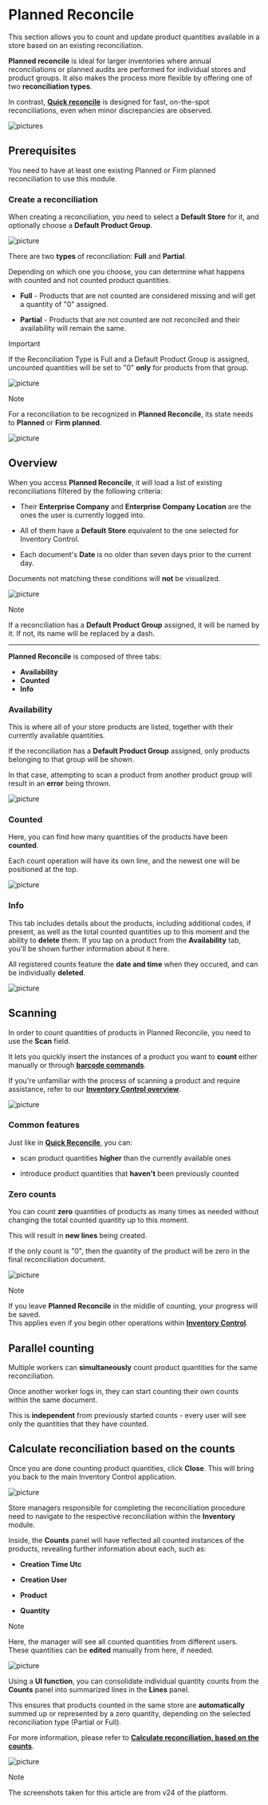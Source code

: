 # Planned Reconcile

This section allows you to count and update product quantities available in a store based on an existing reconciliation.

**Planned reconcile** is ideal for larger inventories where annual reconciliations or planned audits are performed for individual stores and product groups. It also makes the process more flexible by offering one of two **reconciliation types**.

In contrast, **[Quick reconcile](quick-reconcile.md)** is designed for fast, on-the-spot reconciliations, even when minor discrepancies are observed. 

![pictures](pictures/planned_reconc.png)

## Prerequisites

You need to have at least one existing Planned or Firm planned reconciliation to use this module.

### Create a reconciliation

When creating a reconciliation, you need to select a **Default Store** for it, and optionally choose a **Default Product Group**.

![picture](pictures/Planned_Reconciliation_Reconciliations_09_07.png)

There are two **types** of reconciliation: **Full** and **Partial**. 

Depending on which one you choose, you can determine what happens with counted and not counted product quantities. 

* **Full** - Products that are not counted are considered missing and will get a quantity of "0" assigned. 
  
* **Partial** - Products that are not counted are not reconciled and their availability will remain the same.

> [!IMPORTANT]
> If the Reconciliation Type is Full and a Default Product Group is assigned, uncounted quantities will be set to "0" **only** for products from that group.

![picture](pictures/Planned_Reconciliation_Types_09_07.png) 

> [!Note]
> For a reconciliation to be recognized in **Planned Reconcile**, its state needs to **Planned** or **Firm planned**.
 
![picture](pictures/Planned_Reconciliation_Planned_08_07.png) 

## Overview

When you access **Planned Reconcile**, it will load a list of existing reconciliations filtered by the following criteria:
  
* Their **Enterprise Company** and **Enterprise Company Location** are the ones the user is currently logged into.

* All of them have a **Default Store** equivalent to the one selected for Inventory Control.
  
* Each document's **Date** is no older than seven days prior to the current day.

Documents not matching these conditions will **not** be visualized.

![picture](pictures/Planned_Reconciliation_Inventory_control_view_08_07.png) 

> [!Note] 
> If a reconciliation has a **Default Product Group** assigned, it will be named by it. If not, its name will be replaced by a dash.

---

**Planned Reconcile** is composed of three tabs:

* **Availability**
* **Counted**
* **Info**

### Availability

This is where all of your store products are listed, together with their currently available quantities.

If the reconciliation has a **Default Product Group** assigned, only products belonging to that group will be shown.

In that case, attempting to scan a product from another product group will result in an **error** being thrown.

![picture](pictures/Planned_Reconciliation_Availability_08_07.png) 

### Counted

Here, you can find how many quantities of the products have been **counted**.

Each count operation will have its own line, and the newest one will be positioned at the top.

![picture](pictures/Planned_Reconciliation_Counted_08_07.png) 

### Info

This tab includes details about the products, including additional codes, if present, as well as the total counted quantities up to this moment and the ability to **delete** them. If you tap on a product from the **Availability** tab, you'll be shown further information about it here. 

All registered counts feature the **date and time** when they occured, and can be individually **deleted**.

![picture](pictures/Planned_Reconciliation_Time_08_07.png) 

## Scanning

In order to count quantities of products in Planned Reconcile, you need to use the **Scan** field.

It lets you quickly insert the instances of a product you want to **count** either manually or through **[barcode commands](command-list.md)**.

If you're unfamiliar with the process of scanning a product and require assistance, refer to our **[Inventory Control overview](index.md)**.

![picture](pictures/Planned_Reconciliation_Scan_08_07.png)

### Common features

Just like in **[Quick Reconcile](quick-reconcile.md)**, you can:

* scan product quantities **higher** than the currently available ones
  
* introduce product quantities that **haven't** been previously counted

### Zero counts

You can count **zero** quantities of products as many times as needed without changing the total counted quantity up to this moment.

This will result in **new lines** being created.

If the only count is "0", then the quantity of the product will be zero in the final reconciliation document.

![picture](pictures/zero_count.png) 

> [!Note]
> If you leave **Planned Reconcile** in the middle of counting, your progress will be saved. <br> This applies even if you begin other operations within **[Inventory Control](index.md)**. 

## Parallel counting

Multiple workers can **simultaneously** count product quantities for the same reconciliation.

Once another worker logs in, they can start counting their own counts within the same document. 

This is **independent** from previously started counts - every user will see only the quantities that they have counted.

## Calculate reconciliation based on the counts

Once you are done counting product quantities, click **Close**. This will bring you back to the main Inventory Control application.

![picture](pictures/close.png) 

Store managers responsible for completing the reconciliation procedure need to navigate to the respective reconciliation within the **Inventory** module.

Inside, the **Counts** panel will have reflected all counted instances of the products, revealing further information about each, such as:

* **Creation Time Utc** 
  
* **Creation User**
  
* **Product**

* **Quantity**

> [!NOTE]
> Here, the manager will see all counted quantities from different users. <br>
> These quantities can be **edited** manually from here, if needed.

![picture](pictures/counts_panel.png) 

Using a **UI function**, you can consolidate individual quantity counts from the **Counts** panel into summarized lines in the **Lines** panel.

This ensures that products counted in the same store are **automatically** summed up or represented by a zero quantity, depending on the selected reconciliation type (Partial or Full).

For more information, please refer to **[Calculate reconciliation, based on the counts](https://docs.erp.net/tech/modules/logistics/inventory/how-to/reconciliation-based-counts.html)**.

![picture](pictures/lines_panels.png) 

> [!NOTE]
> 
> The screenshots taken for this article are from v24 of the platform.
